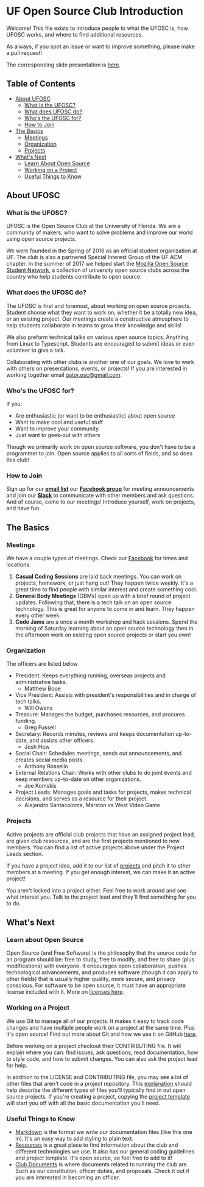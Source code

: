 # UF Open Source Club Introduction

Welcome! This file exists to introduce people to what the UFOSC is, how UFOSC works, and where to find additional resources. 

As always, if you spot an issue or want to improve something, please make a pull request! 

The corresponding slide presentation is [here](https://docs.google.com/presentation/d/1ngDmJzquy2kqAAJdX97CLloR8C2EcAb_Sp6I5zxFHZY/edit?usp=sharing).

## Table of Contents

- [About UFOSC](#about-ufosc)
	- [What is the UFOSC?](#what-is-the-ufosc)
	- [What does UFOSC do?](#what-does-the-ufosc-do)
	- [Who's the UFOSC for?](#whos-the-ufosc-for)
	- [How to Join](#how-to-join)
- [The Basics](#the-basics)
	- [Meetings](#meetings)
	- [Organization](#organization)
	- [Projects](#projects)
- [What's Next](#whats-next)
	- [Learn About Open Source](#learn-about-open-source)
	- [Working on a Project](#working-on-a-project)
	- [Useful Things to Know](#useful-things-to-know)

## About UFOSC

### What is the UFOSC?

UFOSC is the Open Source Club at the University of Florida. We are a community of makers, who want to solve problems and improve our world using open source projects.

We were founded in the Spring of 2016 as an official student organization at UF. The club is also a partnered Special Interest Group of the UF ACM chapter. In the summer of 2017 we helped start the [Mozilla Open Source Student Network](https://opensource.mozilla.community/), a collection of university open source clubs across the country who help students contribute to open source.

### What does the UFOSC do?

The UFOSC is first and foremost, about working on open source projects. Student choose what they want to work on, whether it be a totally new idea, or an existing project. Our meetings create a constructive atmosphere to help students collaborate in teams to grow their knowledge and skills!

We also preform technical talks on various open source topics. Anything from Linux to Typescript. Students are encouraged to submit ideas or even volunteer to give a talk. 

Collaborating with other clubs is another one of our goals. We love to work with others on presentations, events, or projects! If you are interested in working together email [gator.osc@gmail.com][UFOSC Email].

### Who's the UFOSC for?

If you:
- Are enthusiastic (or want to be enthusiastic) about open source 
- Want to make cool and useful stuff
- Want to improve your community 
- Just want to geek-out with others

Though we primarily work on open source software, you don't have to be a programmer to join. Open source applies to all sorts of fields, and so does this club!

### How to Join

Sign up for our **[email list][Listserv Sign Up]** our **[Facebook group][UFOSC Facebook]** for meeting announcements and join our **[Slack][UFOSC Slack]** to communicate with other members and ask questions. And of course, come to our meetings! Introduce yourself, work on projects, and have fun.

## The Basics

### Meetings

We have a couple types of meetings. Check our [Facebook][UFOSC Facebook] for times and locations.

1. **Casual Coding Sessions** are laid back meetings. You can work on projects, homework, or just hang out! They happen twice weekly. It's a great time to find people with similar interest and create something cool. 
2. **General Body Meetings** (GBMs) open up with a brief round of project updates. Following that, there is a tech talk on an open source technology. This is great for anyone to come in and learn. They happen every other week.
3. **Code Jams** are a once a month workshop and hack sessions. Spend the morning of Saturday learning about an open source technology then in the afternoon work on existing open source projects or start you own!

### Organization

The officers are listed below
- President: Keeps everything running, overseas projects and administrative tasks. 
	- Matthew Booe
- Vice President: Assists with president's responsibilities and in charge of tech talks. 
	- Will Owens
- Treasure: Manages the budget, purchases resources, and procures funding.
	- Greg Fussell
- Secretary: Records minutes, reviews and keeps documentation up-to-date, and assists other officers.
	- Josh Hew
- Social Chair: Schedules meetings, sends out announcements, and creates social media posts.
	- Anthony Rossello 
- External Relations Chair: Works with other clubs to do joint events and keep members up-to-date on other organizations.
	- Joe Komskis
- Project Leads: Manages goals and tasks for projects, makes technical decisions, and serves as a resource for their project.
	- Alejandro Santacoloma, Marston vs West Video Game

### Projects

Active projects are official club projects that have an assigned project lead, are given club resources, and are the first projects mentioned to new members. You can find a list of active projects above under the Project Leads section. 

If you have a project idea, add it to our list of [projects][Project List] and pitch it to other members at a meeting. If you get enough interest, we can make it an active project!

You aren't locked into a project either. Feel free to work around and see what interest you. Talk to the project lead and they'll find something for you to do.

## What's Next

### Learn about Open Source

Open Source (and Free Software) is the philosophy that the source code for an program should be: free to study, free to modify, and free to share (plus modifications) with everyone. It encourages open collaboration, pushes technological advancements, and produces software (though it can apply to other fields) that is usually higher quality, more secure, and privacy conscious. For software to be open source, it must have an appropriate license included with it. More on [licenses here][License Resource].

### Working on a Project

We use Git to manage all of our projects. It makes it easy to track code changes and have multiple people work on a project at the same time. Plus it's open source! Find out more about Git and how we use it on GitHub [here][Git Resource]. 

Before working on a project checkout their CONTRIBUTING file. It will explain where you can: find issues, ask questions, read documentation, how to style code, and how to submit changes. You can also ask the project lead for help. 

In addition to the LICENSE and CONTRIBUTING file, you may see a lot of other files that aren't code in a project repository. This [explanation][Explanation] should help describe the different types of files you'll typically find in out open source projects. If you're creating a project, copying the [project template][Project Template] will start you off with all the basic documentation you'll need. 

### Useful Things to Know

- [Markdown][Markdown Resource] is the format we write our documentation files (like this one in). It's an easy way to add styling to plain text.
- [Resources][UFOSC Resources] is a great place to find information about the club and different technologies we use. It also has our general coding guidelines and project template. It's open source, so feel free to add to it! 
- [Club Documents][UFOSC Club Documents] is where documents related to running the club are. Such as our constitution, officer duties, and proposals. Check it out if you are interested in becoming an officer.

<!--References-->
[Explanation]: https://github.com/ufosc/resources/blob/master/project-template/explanation.md "Explanation for the files in an open source repository"
[Git Resource]: https://github.com/ufosc/resources/tree/master/resources/git "UFOSC Git resource page"
[License Resource]: https://github.com/ufosc/resources/blob/master/resources/licenses.md "UFOSC licenses resources page"
[Listserv Sign Up]: https://docs.google.com/forms/d/e/1FAIpQLSfeU1RSGQWOZfvQXLrUGnDAKvVAqO7gc3TZySmN1CFhCM9uog/viewform?c=0&w=1 "UFOSC Listserv sign up"
[Project List]: https://github.com/ufosc/club-documents/blob/master/Project-Ideas.md "UFOSC project list"
[Project Template]: https://github.com/ufosc/resources/tree/master/project-template "Template for all the important files for an open source project"
[UFOSC Club Documents]: https://github.com/ufosc/club-documents "Official club documents"
[UFOSC Email]: mailto:gator.osc@gmail.com "Official UFOSC email"
[UFOSC Facebook]: https://www.facebook.com/groups/ufosc/ "Official UFOSC Facebook"
[Markdown Resource]: https://github.com/ufosc/resources/tree/master/resources/markdown "UFOSC Markdown resource page"
[UFOSC Resources]: https://github.com/ufosc/resources "Official club resources"
[UFOSC Slack]: https://ufosc.slack.com/ "Official UFOSC Slack"
